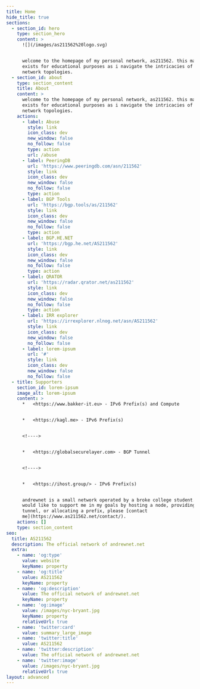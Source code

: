 ```yaml
---
title: Home
hide_title: true
sections:
  - section_id: hero
    type: section_hero
    content: >
      ![](/images/as211562%20logo.svg)


      welcome to the homepage of my personal network, as211562. this mainly
      exists for educational purposes as i navigate the intricacies of advanced
      network topologies.
  - section_id: about
    type: section_content
    title: About
    content: >
      welcome to the homepage of my personal network, as211562. this mainly
      exists for educational purposes as i navigate the intricacies of advanced
      network topologies.
    actions:
      - label: Abuse
        style: link
        icon_class: dev
        new_window: false
        no_follow: false
        type: action
        url: /abuse
      - label: PeeringDB
        url: 'https://www.peeringdb.com/asn/211562'
        style: link
        icon_class: dev
        new_window: false
        no_follow: false
        type: action
      - label: BGP Tools
        url: 'https://bgp.tools/as/211562'
        style: link
        icon_class: dev
        new_window: false
        no_follow: false
        type: action
      - label: BGP.HE.NET
        url: 'https://bgp.he.net/AS211562'
        style: link
        icon_class: dev
        new_window: false
        no_follow: false
        type: action
      - label: QRATOR
        url: 'https://radar.qrator.net/as211562'
        style: link
        icon_class: dev
        new_window: false
        no_follow: false
        type: action
      - label: IRR explorer
        url: 'https://irrexplorer.nlnog.net/asn/AS211562'
        style: link
        icon_class: dev
        new_window: false
        no_follow: false
      - label: lorem-ipsum
        url: '#'
        style: link
        icon_class: dev
        new_window: false
        no_follow: false
  - title: Supporters
    section_id: lorem-ipsum
    image_alt: lorem-ipsum
    content: >
      *   <https://www.bakker-it.eu> - IPv6 Prefix(s) and Compute


      *   <https://kagl.me> - IPv6 Prefix(s)


      <!---->


      *   <https://globalsecurelayer.com> - BGP Tunnel


      <!---->


      *   <https://ihost.group/> - IPv6 Prefix(s)


      andrewnet is a small network operated by a broke college student. if you
      would like to support me in my goals by hosting a node, providing a
      tunnel, or allocating a prefix, please [contact
      me](https://www.as211562.net/contact/).
    actions: []
    type: section_content
seo:
  title: AS211562
  description: The official network of andrewnet.net
  extra:
    - name: 'og:type'
      value: website
      keyName: property
    - name: 'og:title'
      value: AS211562
      keyName: property
    - name: 'og:description'
      value: The official network of andrewnet.net
      keyName: property
    - name: 'og:image'
      value: /images/nyc-bryant.jpg
      keyName: property
      relativeUrl: true
    - name: 'twitter:card'
      value: summary_large_image
    - name: 'twitter:title'
      value: AS211562
    - name: 'twitter:description'
      value: The official network of andrewnet.net
    - name: 'twitter:image'
      value: /images/nyc-bryant.jpg
      relativeUrl: true
layout: advanced
---
```

